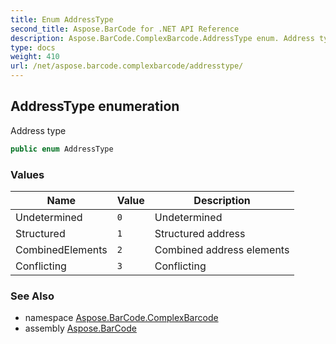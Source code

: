 ```yaml
---
title: Enum AddressType
second_title: Aspose.BarCode for .NET API Reference
description: Aspose.BarCode.ComplexBarcode.AddressType enum. Address type
type: docs
weight: 410
url: /net/aspose.barcode.complexbarcode/addresstype/
---
```

## AddressType enumeration

Address type

```csharp
public enum AddressType
```

### Values

| Name | Value | Description |
| --- | --- | --- |
| Undetermined | `0` | Undetermined |
| Structured | `1` | Structured address |
| CombinedElements | `2` | Combined address elements |
| Conflicting | `3` | Conflicting |

### See Also

* namespace [Aspose.BarCode.ComplexBarcode](../../aspose.barcode.complexbarcode/)
* assembly [Aspose.BarCode](../../)


